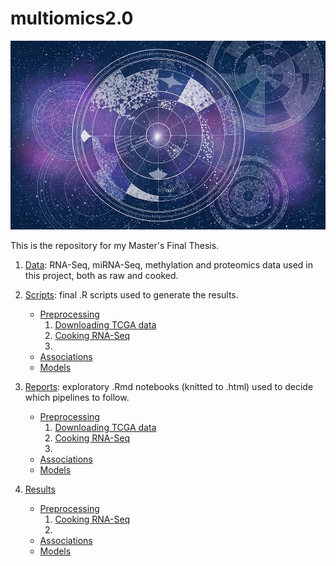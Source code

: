 # multiomics2.0 #
![Machine learning approach for allocating gene function. Karen Arnott/EMBL-EBI](reports/cover.jpg)

This is the repository for my Master's Final Thesis.

1. [Data](data/): RNA-Seq, miRNA-Seq, methylation and proteomics data used in this project, both as raw and cooked.

2. [Scripts](scripts/): final .R scripts used to generate the results.
    - [Preprocessing](scripts/preprocessing/)
        1. [Downloading TCGA data](scripts/preprocessing/downloadingTCGA.R)
        2. [Cooking RNA-Seq](scripts/preprocessing/cookingRNASeq.R)
        3. 
    - [Associations](scripts/associations/)
    - [Models](scripts/models/)

3. [Reports](reports/): exploratory .Rmd notebooks (knitted to .html) used to decide which pipelines to follow.
    - [Preprocessing](reports/preprocessing/)
        1. [Downloading TCGA data](reports/preprocessing/downloadingTCGA.html)
        2. [Cooking RNA-Seq](reports/preprocessing/cookingRNASeq.html)
        3. 
    - [Associations](reports/associations/)
    - [Models](reports/models/)

4. [Results](results/)
    - [Preprocessing](results/preprocessing/)
        1. [Cooking RNA-Seq](results/preprocessing/cookingRNASeq)
        2. 
    - [Associations](results/associations/)
    - [Models](results/models/)